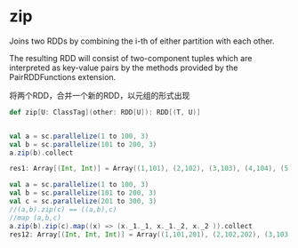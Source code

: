 # zip

Joins two RDDs by combining the i-th of either partition with each other. 

The resulting RDD will consist of two-component tuples which are interpreted as key-value pairs by the methods provided by the PairRDDFunctions extension.

将两个RDD，合并一个新的RDD，以元组的形式出现

```scala
def zip[U: ClassTag](other: RDD[U]): RDD[(T, U)]
```

```scala

val a = sc.parallelize(1 to 100, 3)
val b = sc.parallelize(101 to 200, 3)
a.zip(b).collect

res1: Array[(Int, Int)] = Array((1,101), (2,102), (3,103), (4,104), (5,105), (6,106), (7,107),...

val a = sc.parallelize(1 to 100, 3)
val b = sc.parallelize(101 to 200, 3)
val c = sc.parallelize(201 to 300, 3)
//(a,b).zip(c) == ((a,b),c)
//map (a,b,c)
a.zip(b).zip(c).map((x) => (x._1._1, x._1._2, x._2 )).collect
res12: Array[(Int, Int, Int)] = Array((1,101,201), (2,102,202), (3,103,203), (4,104,204), (5,105,205), (6,106,206)...
```